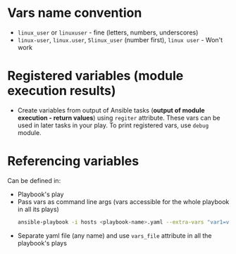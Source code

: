 # Vars name convention

- `linux_user` or `linuxuser` - fine (letters, numbers, underscores)
- `linux-user`, `linux.user`, `5linux_user` (number first), `linux user` - Won't work

# Registered variables (module execution results)

- Create variables from output of Ansible tasks (**output of module execution - return values**) using `regiter` attribute. These vars can be used in later tasks in your play. To print registered vars, use `debug` module.

# Referencing variables

Can be defined in:
- Playbook's play
- Pass vars as command line args (vars accessible for the whole playbook in all its plays)
  ```bash
  ansible-playbook -i hosts <playbook-name>.yaml --extra-vars "var1=value1 var2=value2"
  ```
- Separate yaml file (any name) and use `vars_file` attribute in all the playbook's plays
